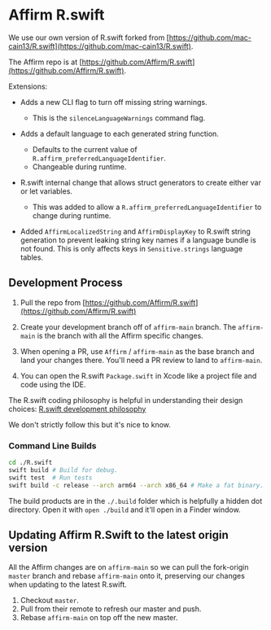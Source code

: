 # Affirm R.swift

We use our own version of R.swift forked from [https://github.com/mac-cain13/R.swift](https://github.com/mac-cain13/R.swift).

The Affirm repo is at [https://github.com/Affirm/R.swift](https://github.com/Affirm/R.swift).

Extensions:

* Adds a new CLI flag to turn off missing string warnings.
  - This is the `silenceLanguageWarnings` command flag.

* Adds a default language to each generated string function.
  - Defaults to the current value of `R.affirm_preferredLanguageIdentifier`.
  - Changeable during runtime.

* R.swift internal change that allows struct generators to create either var or let variables.
  - This was added to allow a `R.affirm_preferredLanguageIdentifier` to change during runtime.

* Added `AffirmLocalizedString` and `AffirmDisplayKey` to R.swift string generation to prevent
  leaking string key names if a language bundle is not found. This is only affects keys in
  `Sensitive.strings` language tables.

## Development Process

1. Pull the repo from [https://github.com/Affirm/R.swift](https://github.com/Affirm/R.swift)

2. Create your development branch off of `affirm-main` branch. The `affirm-main` is the branch
   with all the Affirm specific changes.

3. When opening a PR, use `Affirm` / `affirm-main` as the base branch and land your changes there.
   You'll need a PR review to land to `affirm-main`.

4. You can open the R.swift `Package.swift` in Xcode like a project file and code using the IDE.

The R.swift coding philosophy is helpful in understanding their design choices:
[R.swift development philosophy](https://github.com/mac-cain13/R.swift/issues/177)

We don't strictly follow this but it's nice to know.

### Command Line Builds

```bash
cd ./R.swift
swift build # Build for debug.
swift test  # Run tests
swift build -c release --arch arm64 --arch x86_64 # Make a fat binary.
```

The build products are in the `./.build` folder which is helpfully a hidden dot directory. Open it
with `open ./build` and it'll open in a Finder window.

## Updating Affirm R.Swift to the latest origin version

All the Affirm changes are on `affirm-main` so we can pull the fork-origin `master` branch and rebase
`affirm-main` onto it, preserving our changes when updating to the latest R.swift.

1. Checkout `master`.
2. Pull from their remote to refresh our master and push.
3. Rebase `affirm-main` on top off the new master.

